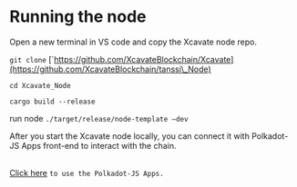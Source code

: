 # Running the node

Open a new terminal in VS code and copy the Xcavate node repo.

`git clone` [`https://github.com/XcavateBlockchain/Xcavate](https://github.com/XcavateBlockchain/tanssi\_Node)

`cd Xcavate_Node`

`cargo build --release`

run node `./target/release/node-template –dev`

After you start the Xcavate node locally, you can connect it with Polkadot-JS Apps front-end to interact with the chain.

\
[Click here](https://polkadotjs-apps.web.app/#/accounts) `to use the Polkadot-JS Apps.`

